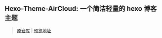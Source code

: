 ## Hexo-Theme-AirCloud: 一个简洁轻量的 hexo 博客主题

> [原仓库](https://github.com/aircloud/hexo-theme-aircloud) | [预览地址](https://xxb.im)